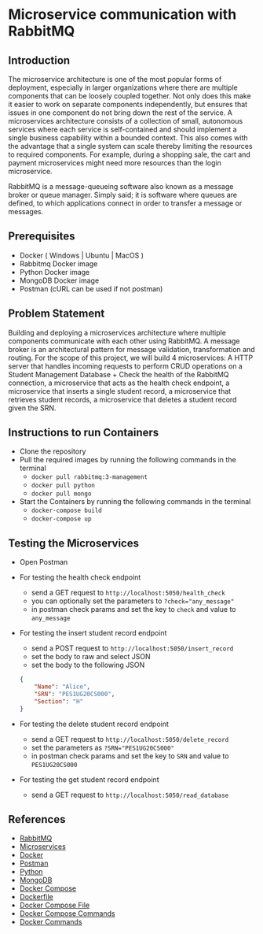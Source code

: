 # Microservice communication with RabbitMQ

## Introduction

The microservice architecture is one of the most popular forms of deployment, especially in larger organizations
where there are multiple components that can be loosely coupled together. Not only does this make it easier to work
on separate components independently, but ensures that issues in one component do not bring down the rest of the
service. A microservices architecture consists of a collection of small, autonomous services where each service is
self-contained and should implement a single business capability within a bounded context. This also comes with the
advantage that a single system can scale thereby limiting the resources to required components. For example, during a
shopping sale, the cart and payment microservices might need more resources than the login microservice. 

RabbitMQ is a message-queueing software also known as a message broker or queue manager. Simply said; it is software
where queues are defined, to which applications connect in order to transfer a message or messages.

## Prerequisites

- Docker ( Windows | Ubuntu | MacOS )
- Rabbitmq Docker image 
- Python Docker image
- MongoDB Docker image
- Postman (cURL can be used if not postman)


## Problem Statement

Building and deploying a microservices architecture where multiple components communicate with each other using
RabbitMQ. A message broker is an architectural pattern for message validation, transformation and routing. For the
scope of this project, we will build 4 microservices: A HTTP server that handles incoming requests to perform CRUD
operations on a Student Management Database + Check the health of the RabbitMQ connection, a microservice that acts
as the health check endpoint, a microservice that inserts a single student record, a microservice that retrieves
student records, a microservice that deletes a student record given the SRN.

## Instructions to run Containers

- Clone the repository
- Pull the required images by running the following commands in the terminal
    - `docker pull rabbitmq:3-management`
    - `docker pull python`
    - `docker pull mongo`
- Start the Containers by running the following commands in the terminal
    - `docker-compose build`
    - `docker-compose up`

## Testing the Microservices
- Open Postman
- For testing the health check endpoint
    - send a GET request to `http://localhost:5050/health_check`
    - you can optionally set the parameters to `?check="any_message"`
    - in postman check params and set the key to `check` and value to `any_message`

- For testing the insert student record endpoint
    - send a POST request to `http://localhost:5050/insert_record`
    - set the body to raw and select JSON
    - set the body to the following JSON
    ```json
    {
        "Name": "Alice",
        "SRN": "PES1UG20CS000",
        "Section": "H"
    }
    ```
- For testing the delete student record endpoint
    - send a GET request to `http://localhost:5050/delete_record`
    - set the parameters as `?SRN="PES1UG20CS000"`
    - in postman check params and set the key to `SRN` and value to `PES1UG20CS000`

- For testing the get student record endpoint
    - send a GET request to `http://localhost:5050/read_database`

## References

- [RabbitMQ](https://www.rabbitmq.com/)
- [Microservices](https://microservices.io/)
- [Docker](https://www.docker.com/)
- [Postman](https://www.postman.com/)
- [Python](https://www.python.org/)
- [MongoDB](https://www.mongodb.com/)
- [Docker Compose](https://docs.docker.com/compose/)
- [Dockerfile](https://docs.docker.com/engine/reference/builder/)
- [Docker Compose File](https://docs.docker.com/compose/compose-file/)
- [Docker Compose Commands](https://docs.docker.com/compose/reference/overview/)
- [Docker Commands](https://docs.docker.com/engine/reference/commandline/docker/)
